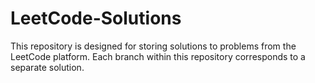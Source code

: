 # LeetCode-Solutions
This repository is designed for storing solutions to problems from the LeetCode platform. Each branch within this repository corresponds to a separate solution.
